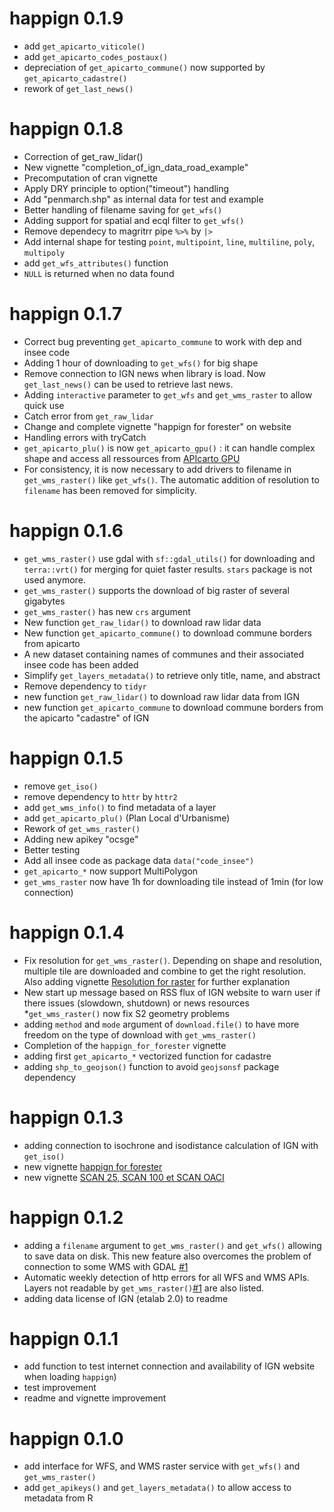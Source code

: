 # happign 0.1.9
* add `get_apicarto_viticole()`
* add `get_apicarto_codes_postaux()`
* depreciation of `get_apicarto_commune()` now supported by `get_apicarto_cadastre()`
* rework of `get_last_news()`

# happign 0.1.8
* Correction of get_raw_lidar()
* New vignette "completion_of_ign_data_road_example"
* Precomputation of cran vignette
* Apply DRY principle to option("timeout") handling
* Add "penmarch.shp" as internal data for test and example
* Better handling of filename saving for `get_wfs()`
* Adding support for spatial and ecql filter to `get_wfs()`
* Remove dependecy to magritrr pipe `%>%` by `|>`
* Add internal shape for testing `point`, `multipoint`, `line`, `multiline`, `poly`, `multipoly`
* add `get_wfs_attributes()` function
* `NULL` is returned when no data found

# happign 0.1.7
* Correct bug preventing `get_apicarto_commune` to work with dep and insee code
* Adding 1 hour of downloading to `get_wfs()` for big shape
* Remove connection to IGN news when library is load. Now `get_last_news()` can be used
to retrieve last news.
* Adding `interactive` parameter to `get_wfs` and `get_wms_raster` to allow quick use
* Catch error from `get_raw_lidar`
* Change and complete vignette "happign for forester" on website
* Handling errors with tryCatch
* `get_apicarto_plu()` is now `get_apicarto_gpu()` : it can handle complex shape 
and access all ressources from [APIcarto GPU](https://apicarto.ign.fr/api/doc/gpu)
* For consistency, it is now necessary to add drivers to filename in `get_wms_raster()`
 like `get_wfs()`. The automatic addition of resolution to `filename` has been removed
for simplicity.

# happign 0.1.6
* `get_wms_raster()` use gdal with `sf::gdal_utils()` for downloading and `terra::vrt()` for
merging for quiet faster results. `stars` package is not used anymore.
* `get_wms_raster()` supports the download of big raster of several gigabytes
* `get_wms_raster()` has new `crs` argument
* New function `get_raw_lidar()` to download raw lidar data
* New function `get_apicarto_commune()` to download commune borders from apicarto
* A new dataset containing names of communes and their associated insee code has been added
* Simplify `get_layers_metadata()` to retrieve only title, name, and abstract
* Remove dependency to `tidyr`
* new function `get_raw_lidar()` to download raw lidar data from IGN
* new function `get_apicarto_commune` to download commune borders from the apicarto "cadastre" of IGN

# happign 0.1.5
* remove `get_iso()`
* remove dependency to `httr` by `httr2`
* add `get_wms_info()` to find metadata of a layer
* add `get_apicarto_plu()` (Plan Local d'Urbanisme)
* Rework of `get_wms_raster()`
* Adding new apikey "ocsge"
* Better testing
* Add all insee code as package data `data("code_insee")`
* `get_apicarto_*` now support MultiPolygon
* `get_wms_raster` now have 1h for downloading tile instead of 1min (for low connection)

# happign 0.1.4

* Fix resolution for `get_wms_raster()`. Depending on shape and resolution, multiple tile are downloaded and combine to get the right resolution. Also adding vignette [Resolution for raster](https://paul-carteron.github.io/happign/articles/web_only/resolution_for_raster.html) for further explanation
* New start up message based on RSS flux of IGN website to warn user if there issues (slowdown, shutdown) or news resources
*`get_wms_raster()` now fix S2 geometry problems
* adding `method` and `mode` argument of `download.file()` to have more freedom on the type of download with `get_wms_raster()`
* Completion of the `happign_for_forester` vignette
* adding first `get_apicarto_*` vectorized function for cadastre
* adding `shp_to_geojson()` function to avoid `geojsonsf` package dependency


# happign 0.1.3

* adding connection to isochrone and isodistance calculation of IGN with `get_iso()`
* new vignette [happign for forester](https://paul-carteron.github.io/happign/articles/web_only/happign_for_foresters.html)
* new vignette [SCAN 25, SCAN 100 et SCAN OACI](https://paul-carteron.github.io/happign/articles/SCAN_25_SCAN_100_SCAN_OACI.html)

# happign 0.1.2

* adding a `filename` argument to `get_wms_raster()` and `get_wfs()` allowing to save data on disk. This new feature also overcomes the problem of connection to some WMS with GDAL [#1](https://github.com/paul-carteron/happign/issues/1)
* Automatic weekly detection of http errors for all WFS and WMS APIs. Layers not readable by `get_wms_raster()`[#1](https://github.com/paul-carteron/happign/issues/1) are also listed.
* adding data license of IGN (etalab 2.0) to readme

# happign 0.1.1

* add function to test internet connection and availability of IGN website when loading `happign`)
* test improvement
* readme and vignette improvement

# happign 0.1.0

* add interface for WFS, and WMS raster service with `get_wfs()` and `get_wms_raster()`
* add `get_apikeys()` and `get_layers_metadata()` to allow access to metadata from R 

